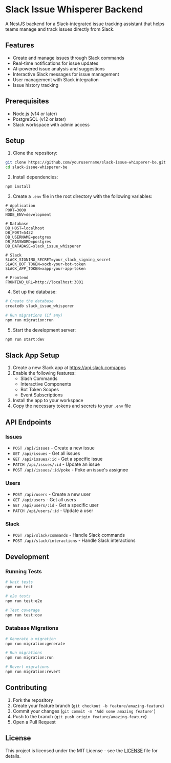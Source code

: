 # Slack Issue Whisperer Backend

A NestJS backend for a Slack-integrated issue tracking assistant that helps teams manage and track issues directly from Slack.

## Features

- Create and manage issues through Slack commands
- Real-time notifications for issue updates
- AI-powered issue analysis and suggestions
- Interactive Slack messages for issue management
- User management with Slack integration
- Issue history tracking

## Prerequisites

- Node.js (v14 or later)
- PostgreSQL (v12 or later)
- Slack workspace with admin access

## Setup

1. Clone the repository:
```bash
git clone https://github.com/yourusername/slack-issue-whisperer-be.git
cd slack-issue-whisperer-be
```

2. Install dependencies:
```bash
npm install
```

3. Create a `.env` file in the root directory with the following variables:
```env
# Application
PORT=3000
NODE_ENV=development

# Database
DB_HOST=localhost
DB_PORT=5432
DB_USERNAME=postgres
DB_PASSWORD=postgres
DB_DATABASE=slack_issue_whisperer

# Slack
SLACK_SIGNING_SECRET=your_slack_signing_secret
SLACK_BOT_TOKEN=xoxb-your-bot-token
SLACK_APP_TOKEN=xapp-your-app-token

# Frontend
FRONTEND_URL=http://localhost:3001
```

4. Set up the database:
```bash
# Create the database
createdb slack_issue_whisperer

# Run migrations (if any)
npm run migration:run
```

5. Start the development server:
```bash
npm run start:dev
```

## Slack App Setup

1. Create a new Slack app at https://api.slack.com/apps
2. Enable the following features:
   - Slash Commands
   - Interactive Components
   - Bot Token Scopes
   - Event Subscriptions
3. Install the app to your workspace
4. Copy the necessary tokens and secrets to your `.env` file

## API Endpoints

### Issues
- `POST /api/issues` - Create a new issue
- `GET /api/issues` - Get all issues
- `GET /api/issues/:id` - Get a specific issue
- `PATCH /api/issues/:id` - Update an issue
- `POST /api/issues/:id/poke` - Poke an issue's assignee

### Users
- `POST /api/users` - Create a new user
- `GET /api/users` - Get all users
- `GET /api/users/:id` - Get a specific user
- `PATCH /api/users/:id` - Update a user

### Slack
- `POST /api/slack/commands` - Handle Slack commands
- `POST /api/slack/interactions` - Handle Slack interactions

## Development

### Running Tests
```bash
# Unit tests
npm run test

# e2e tests
npm run test:e2e

# Test coverage
npm run test:cov
```

### Database Migrations
```bash
# Generate a migration
npm run migration:generate

# Run migrations
npm run migration:run

# Revert migrations
npm run migration:revert
```

## Contributing

1. Fork the repository
2. Create your feature branch (`git checkout -b feature/amazing-feature`)
3. Commit your changes (`git commit -m 'Add some amazing feature'`)
4. Push to the branch (`git push origin feature/amazing-feature`)
5. Open a Pull Request

## License

This project is licensed under the MIT License - see the [LICENSE](LICENSE) file for details. 